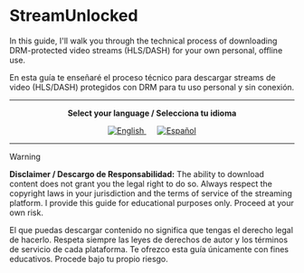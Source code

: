 # StreamUnlocked

In this guide, I'll walk you through the technical process of downloading DRM-protected video streams (HLS/DASH) for your own personal, offline use.

En esta guía te enseñaré el proceso técnico para descargar streams de video (HLS/DASH) protegidos con DRM para tu uso personal y sin conexión.

---

<p align="center">
  <strong>Select your language / Selecciona tu idioma</strong>
</p>

<p align="center">
  <a href="README.en.md">
    <img src="https://img.shields.io/badge/English-Full_Guide-green?style=for-the-badge&logo=none" alt="English">
  </a>
  &nbsp;&nbsp;&nbsp;&nbsp;
  <a href="README.es.md">
    <img src="https://img.shields.io/badge/Español-Guía_Completa-blue?style=for-the-badge&logo=none" alt="Español">
  </a>
</p>

---

> [!WARNING]
> **Disclaimer / Descargo de Responsabilidad:** The ability to download content does not grant you the legal right to do so. Always respect the copyright laws in your jurisdiction and the terms of service of the streaming platform. I provide this guide for educational purposes only. Proceed at your own risk.
>
> El que puedas descargar contenido no significa que tengas el derecho legal de hacerlo. Respeta siempre las leyes de derechos de autor y los términos de servicio de cada plataforma. Te ofrezco esta guía únicamente con fines educativos. Procede bajo tu propio riesgo.
